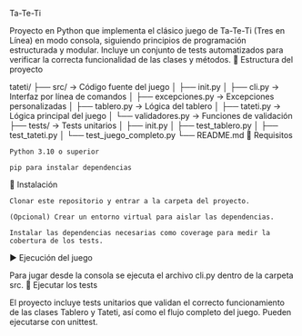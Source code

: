 Ta-Te-Ti 

Proyecto en Python que implementa el clásico juego de Ta-Te-Ti (Tres en Línea) en modo consola, siguiendo principios de programación estructurada y modular. Incluye un conjunto de tests automatizados para verificar la correcta funcionalidad de las clases y métodos.
📂 Estructura del proyecto

tateti/
├── src/ → Código fuente del juego
│ ├── init.py
│ ├── cli.py → Interfaz por línea de comandos
│ ├── excepciones.py → Excepciones personalizadas
│ ├── tablero.py → Lógica del tablero
│ ├── tateti.py → Lógica principal del juego
│ └── validadores.py → Funciones de validación
├── tests/ → Tests unitarios
│ ├── init.py
│ ├── test_tablero.py
│ ├── test_tateti.py
│ └── test_juego_completo.py
└── README.md
🚀 Requisitos

    Python 3.10 o superior

    pip para instalar dependencias

🔧 Instalación

    Clonar este repositorio y entrar a la carpeta del proyecto.

    (Opcional) Crear un entorno virtual para aislar las dependencias.

    Instalar las dependencias necesarias como coverage para medir la cobertura de los tests.

▶️ Ejecución del juego

Para jugar desde la consola se ejecuta el archivo cli.py dentro de la carpeta src.
🧪 Ejecutar los tests

El proyecto incluye tests unitarios que validan el correcto funcionamiento de las clases Tablero y Tateti, así como el flujo completo del juego. Pueden ejecutarse con unittest.
